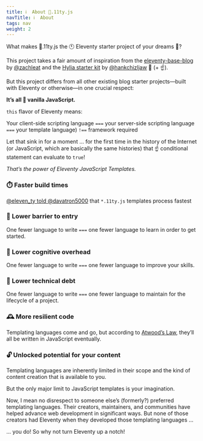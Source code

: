```yaml
---
title: ℹ️  About 🍦.11ty.js
navTitle: ℹ️  About
tags: nav
weight: 2
---
```


What makes 🍦.11ty.js the 🕚 Eleventy starter project of your dreams 💭?

This project takes a fair amount of inspiration from the [eleventy-base-blog](https://github.com/11ty/eleventy-base-blog/) by [@zachleat](https://twitter.com/zachleat) and the [Hylia starter kit](https://github.com/hankchizljaw/hylia) by [@hankchizljaw](https://twitter.com/hankchizljaw) 🙌 (+ ☝️).

But this project differs from all other existing blog starter projects—built with Eleventy or otherwise—in one crucial respect:

**It’s all 🍦 vanilla JavaScript.**

`this` flavor of Eleventy means:

Your client-side scripting language `===` your server-side scripting language `===` your template language) `!==` framework required

Let that sink in for a moment … for the first time in the history of the Internet (or JavaScript, which are basically the same histories) that ☝️ conditional statement can evaluate to `true`!

_That’s the power of Eleventy JavaScript Templates._

### ⏱️ Faster build times

[@eleven_ty told @davatron5000](https://twitter.com/eleven_ty/status/1246479139886022656) that `*.11ty.js` templates process fastest

### 🚧 Lower barrier to entry

One fewer language to write `===` one fewer language to learn in order to get started.

### 🤯 Lower cognitive overhead

One fewer language to write `===` one fewer language to improve your skills.

### 🧹 Lower technical debt

One fewer language to write `===` one fewer language to maintain for the lifecycle of a project.

### 🕰️ More resilient code

Templating languages come and go, but according to [Atwood’s Law](https://blog.codinghorror.com/the-principle-of-least-power/), they’ll all be written in JavaScript eventually.

### 🔓 Unlocked potential for your content

Templating languages are inherently limited in their scope and the kind of content creation that is available to you.

But the only major limit to JavaScript templates is your imagination.

Now, I mean no disrespect to someone else’s (formerly?) preferred templating languages. Their creators, maintainers, and communities have helped advance web development in significant ways. But none of those creators had Eleventy when they developed those templating languages …

… you do! So why not turn Eleventy up a notch!
